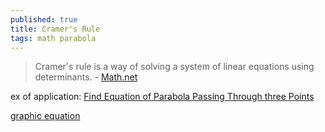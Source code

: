 ```yaml
---
published: true
title: Cramer's Rule
tags: math parabola
---
```

> Cramer's rule is a way of solving a system of linear equations using determinants. - [Math.net](https://www.math.net/cramers-rule)

ex of application: [Find Equation of Parabola Passing Through three Points](https://www.analyzemath.com/stepbystep_mathworksheets/parabola/parabola_3_points.html)

[graphic equation](https://www.desmos.com/calculator/lac2i0bgum)